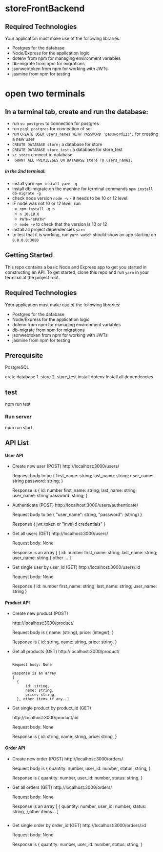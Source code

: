 # storeFrontBackend


## Required Technologies

Your application must make use of the following libraries:

- Postgres for the database
- Node/Express for the application logic
- dotenv from npm for managing environment variables
- db-migrate from npm for migrations
- jsonwebtoken from npm for working with JWTs
- jasmine from npm for testing


# open two terminals 

## In a terminal tab, create and run the database:

- run `su postgres` to connection for postgres
- run `psql postgres` for connection of sql
- run `CREATE USER users_names WITH PASSWORD 'password123';` for creating a new user
- `CREATE DATABASE store;` a database for store
- `CREATE DATABASE store_test;` a database for store_test
- `\c store` connect to database 
- `  GRANT ALL PRIVILEGES ON DATABASE store TO users_names;  `


##### In the 2nd terminal:

- install yarn `npm install yarn -g`
- install db-migrate on the machine for terminal commands `npm install db-migrate -g`
- check node version `node -v` - it needs to be 10 or 12 level
- IF node was not 10 or 12 level, run
    - `npm install -g n`
    - `n 10.18.0`
    - `PATH="$PATH"`
    - `node -v` to check that the version is 10 or 12
- install all project dependencies `yarn`
- to test that it is working, run `yarn watch` should show an app starting on `0.0.0.0:3000`



## Getting Started

This repo contains a basic Node and Express app to get you started in constructing an API. To get started, clone this repo and run `yarn` in your terminal at the project root.

## Required Technologies
Your application must make use of the following libraries:
- Postgres for the database
- Node/Express for the application logic
- dotenv from npm for managing environment variables
- db-migrate from npm for migrations
- jsonwebtoken from npm for working with JWTs
- jasmine from npm for testing

## Prerequisite

PostgreSQL

crate database 1. store   2. store_test
install dotenv
Install all dependencies


## test 

npm run test

### Run server

npm run start


## API List


####  User API

- Create new user (POST)
  http://localhost:3000/users/

  Request body to be
  {
    first_name: string;
    last_name: string;
    user_name: string
    password: string;
  }

  Response is
  {
    id: number
    first_name: string;
    last_name: string;
    user_name: string
    password: string;
  }

- Authenticate (POST)
  http://localhost:3000/users/authenticate/

  Request body to be
  {
    "user_name": string,
    "password": (string)
  }

  Response
  {
    jwt_token or "invaild credentials"
  }

- Get all users (GET)
  http://localhost:3000/users/

  Request body: None

  Response is an array
  [
    {
       id: number
        first_name: string;
        last_name: string;
        user_name: string
    },other ...  ]

- Get single user by user_id (GET)
  http://localhost:3000/users/:id

  Request body: None

  Response
  {
        id: number
        first_name: string;
        last_name: string;
        user_name: string
  }



####  Product API

- Create new product (POST)

  
  http://localhost:3000/product/

   Request body is
  {
    name: (string),
    price: (integer),
  }
  

  Response is
  {
    id: string,
    name: string,
    price: string,
  }

- Get all products (GET)
  http://localhost:3000/product/
  ```

  Request body: None

  Response is an array
  [
    {
        id: string,
        name: string,
        price: string,
    }, other items if any..]

- Get single product by product_id (GET)

  http://localhost:3000/product/:id

  Request body: None

  Response is 
  {
        id: string,
        name: string,
        price: string,
  }

#### Order API

- Create new order (POST)
  http://localhost:3000/orders/
  
  Request body is
  {
        quantity: number,
        user_id: number,
        status: string,
  }

  Response is
  {
        quantity: number,
        user_id: number,
        status: string,
  }

- Get all orders (GET)
  http://localhost:3000/orders/

  Request body: None

  Response is an array
  [
    {
      quantity: number,
        user_id: number,
        status: string,
    },other items...  ]
  ```

- Get single order by order_id (GET)
  http://localhost:3000/orders/:id


  Request body: None

  Response is
  {
    quantity: number,
        user_id: number,
        status: string,
  }









